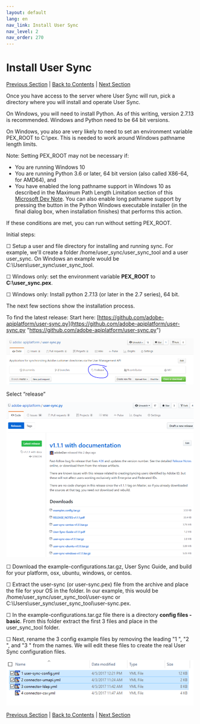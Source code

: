 ```yaml
---
layout: default
lang: en
nav_link: Install User Sync
nav_level: 2
nav_order: 270
---
```


# Install User Sync

[Previous Section](identify_server.md) \| [Back to Contents](index.md) \| [Next Section](setup_config_files.md)

Once you have access to the server where User Sync will run, pick a directory where you will install and operate User Sync.

On Windows, you will need to install Python.  As of this writing, version 2.7.13 is recommended.  Windows and Python need to be 64 bit versions.

On Windows, you also are very likely to need to set an environment variable PEX\_ROOT to C:\\pex.  This is needed to work around Windows pathname length limits.

Note: Setting PEX\_ROOT may not be necessary if:

- You are running Windows 10
- You are running Python 3.6 or later, 64 bit version (also called X86-64, for AMD64), and
- You have enabled the long pathname support in Windows 10 as described in the Maximum Path Length Limitation section of this [Microsoft Dev Note](https://msdn.microsoft.com/en-us/library/windows/desktop/aa365247%28v=vs.85%29.aspx?#maxpath). You can also enable long pathname support by pressing the button in the Python Windows executable installer (in the final dialog box, when installation finishes) that performs this action.

If these conditions are met, you can run without setting PEX\_ROOT.


Initial steps:

&#9744; Setup a user and file directory for installing and running sync.  For example, we'll create a folder /home/user_sync/user_sync_tool and a user user_sync.  On Windows an example would be C:\Users\user_sync\user_sync_tool.

&#9744; Windows only: set the environment variable **PEX\_ROOT** to **C:\user_sync\.pex**.

&#9744; Windows only: Install python 2.7.13 (or later in the 2.7 series), 64 bit. 

The next few sections show the installation process.

To find the latest release:  Start here: 
[https://github.com/adobe-apiplatform/user-sync.py](https://github.com/adobe-apiplatform/user-sync.py "https://github.com/adobe-apiplatform/user-sync.py")

![install](images/install_finding_releases.png)

Select “release”


![install2](images/install_release_screen.png)

&#9744; Download the example-configurations.tar.gz, User Sync Guide, and build for your platform, osx, ubuntu, windows, or centos.

&#9744; Extract the user-sync (or user-sync.pex) file from the archive and place the file for your OS in the folder.  In our example, this would be /home/user_sync/user_sync_tool/user-sync or C:\Users\user_sync\user_sync_tool\user-sync.pex.

&#9744; In the example-configurations.tar.gz file there is a directory **config files - basic**.  From this folder extract the first 3 files and place in the user_sync_tool folder.  

&#9744; Next, rename the 3 config example files by removing the leading "1 ", "2 ", and "3 " from the names.  We will edit these files to create the real User Sync configuration files.



![install2](images/install_config_files.png)


[Previous Section](identify_server.md) \| [Back to Contents](index.md) \| [Next Section](setup_config_files.md)
